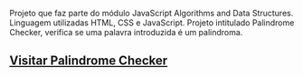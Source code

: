 Projeto que faz parte do módulo JavaScript Algorithms and Data Structures. Linguagem utilizadas HTML, CSS e JavaScript.
Projeto intitulado Palindrome Checker, verifica se uma palavra introduzida é um palindroma.

## [Visitar Palindrome Checker](https://nuno1alves.github.io/portfolio-websites/Palindrome%20Checker/)



